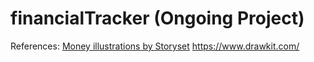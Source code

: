 # financialTracker (Ongoing Project)

References:
<a href="https://storyset.com/money">Money illustrations by Storyset</a>
https://www.drawkit.com/
